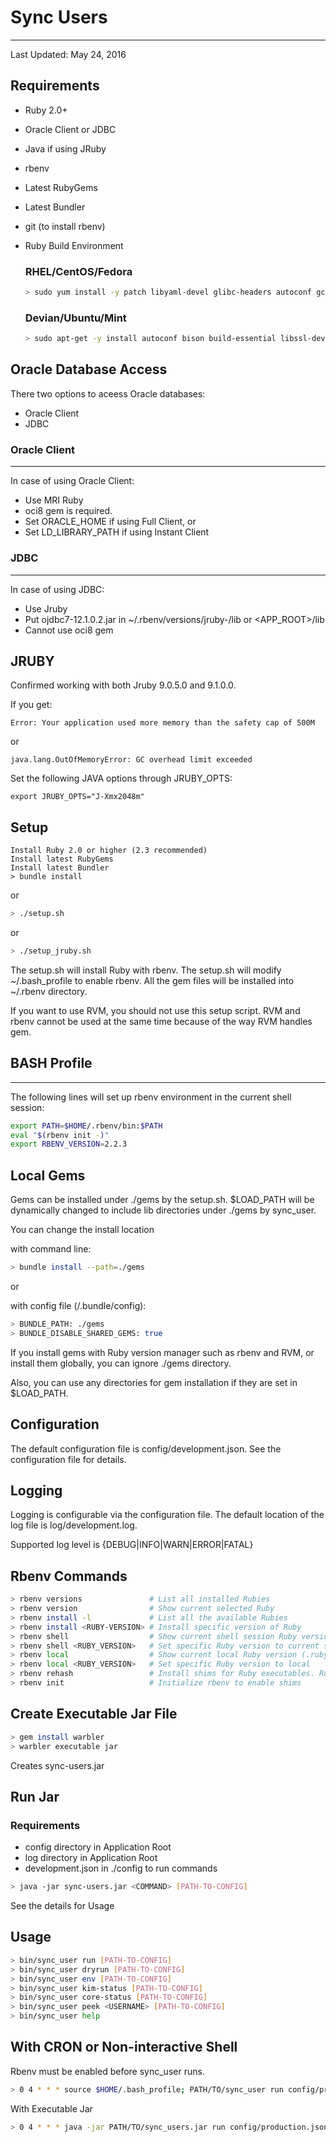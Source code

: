 
# Sync Users
---

Last Updated: May 24, 2016

## Requirements

- Ruby 2.0+
- Oracle Client or JDBC
- Java if using JRuby
- rbenv
- Latest RubyGems
- Latest Bundler
- git (to install rbenv)
- Ruby Build Environment

  ### RHEL/CentOS/Fedora

  ```bash
  > sudo yum install -y patch libyaml-devel glibc-headers autoconf gcc-c++ glibc-devel readline-devel zlib-devel libffi-devel openssl-devel automake libtool bison sqlite-devel
  ```

  ### Devian/Ubuntu/Mint

  ```bash
  > sudo apt-get -y install autoconf bison build-essential libssl-dev libyaml-dev libreadline6-dev zlib1g-dev libncurses5-dev libffi-dev libgdbm3 libgdbm-dev
  ```

## Oracle Database Access

There two options to aceess Oracle databases:

- Oracle Client
- JDBC

### Oracle Client
---

In case of using Oracle Client:

- Use MRI Ruby
- oci8 gem is required.
- Set ORACLE_HOME if using Full Client, or
- Set LD_LIBRARY_PATH if using Instant Client

### JDBC
---

In case of using JDBC:

- Use Jruby
- Put ojdbc7-12.1.0.2.jar in ~/.rbenv/versions/jruby-<VERSION>/lib or <APP_ROOT>/lib
- Cannot use oci8 gem

## JRUBY

Confirmed working with both Jruby 9.0.5.0 and 9.1.0.0.

If you get:

  ```
  Error: Your application used more memory than the safety cap of 500M
  ```

  or

  ```
  java.lang.OutOfMemoryError: GC overhead limit exceeded
  ```


Set the following JAVA options through JRUBY_OPTS:

```
export JRUBY_OPTS="J-Xmx2048m"
```

## Setup

```
Install Ruby 2.0 or higher (2.3 recommended)
Install latest RubyGems
Install latest Bundler 
> bundle install
```

or

```bash
> ./setup.sh
```

or

```bash
> ./setup_jruby.sh
```

The setup.sh will install Ruby with rbenv.
The setup.sh will modify ~/.bash_profile to enable rbenv.
All the gem files will be installed into ~/.rbenv directory.

If you want to use RVM, you should not use this setup script.
RVM and rbenv cannot be used at the same time because of the way RVM handles gem.

## BASH Profile
---

The following lines will set up rbenv environment in the current shell session:

```bash
export PATH=$HOME/.rbenv/bin:$PATH
eval "$(rbenv init -)"
export RBENV_VERSION=2.2.3
```

## Local Gems

Gems can be installed under ./gems by the setup.sh.
$LOAD_PATH will be dynamically changed to include lib directories under ./gems by sync_user.

You can change the install location

with command line:

```bash
> bundle install --path=./gems
```

or

with config file (<APP-ROOT>/.bundle/config):

```bash
> BUNDLE_PATH: ./gems
> BUNDLE_DISABLE_SHARED_GEMS: true
```

If you install gems with Ruby version manager such as rbenv and RVM, or install them globally,
you can ignore ./gems directory.

Also, you can use any directories for gem installation if they are set in $LOAD_PATH.

## Configuration

The default configuration file is config/development.json.
See the configuration file for details.

## Logging

Logging is configurable via the configuration file.
The default location of the log file is log/development.log.

Supported log level is {DEBUG|INFO|WARN|ERROR|FATAL}

## Rbenv Commands

```bash
> rbenv versions               # List all installed Rubies
> rbenv version                # Show current selected Ruby
> rbenv install -l             # List all the available Rubies
> rbenv install <RUBY-VERSION> # Install specific version of Ruby
> rbenv shell                  # Show current shell session Ruby version (RBENV_VERSION)
> rbenv shell <RUBY_VERSION>   # Set specific Ruby version to current shell session
> rbenv local                  # Show current local Ruby version (.ruby-version of current working directory)
> rbenv local <RUBY_VERSION>   # Set specific Ruby version to local
> rbenv rehash                 # Install shims for Ruby executables. Run this command after intalling Ruby.
> rbenv init                   # Initialize rbenv to enable shims
```

## Create Executable Jar File

```bash
> gem install warbler
> warbler executable jar
```

Creates sync-users.jar

## Run Jar

### Requirements

- config directory in Application Root
- log directory in Application Root
- development.json in ./config to run commands

```bash
> java -jar sync-users.jar <COMMAND> [PATH-TO-CONFIG]
```

See the details for Usage

## Usage

```bash
> bin/sync_user run [PATH-TO-CONFIG]
> bin/sync_user dryrun [PATH-TO-CONFIG]
> bin/sync_user env [PATH-TO-CONFIG]
> bin/sync_user kim-status [PATH-TO-CONFIG]
> bin/sync_user core-status [PATH-TO-CONFIG]
> bin/sync_user peek <USERNAME> [PATH-TO-CONFIG]
> bin/sync_user help
```

## With CRON or Non-interactive Shell

Rbenv must be enabled before sync_user runs.

```bash
> 0 4 * * * source $HOME/.bash_profile; PATH/TO/sync_user run config/production.json
```

With Executable Jar

```bash
> 0 4 * * * java -jar PATH/TO/sync_users.jar run config/production.json
```

